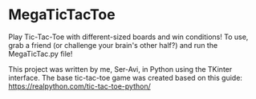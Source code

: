 # MegaTicTacToe

Play Tic-Tac-Toe with different-sized boards and win conditions! To use, grab a friend (or challenge your brain's other half?) and run the MegaTicTac.py file!

This project was written by me, Ser-Avi, in Python using the TKinter interface. The base tic-tac-toe game was created based on this guide: https://realpython.com/tic-tac-toe-python/
